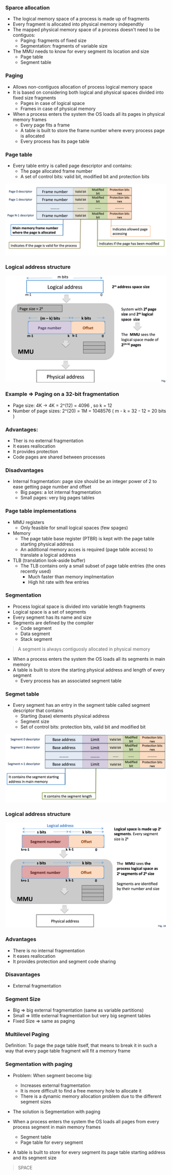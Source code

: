 ### Sparce allocation 
+ The logical memory space of a process is made up of fragments 
+ Every fragment is allocated into physical memory independtly 
+ The mapped physical memory space of a process doesn't need to be contiguos: 
    + Paging: fragments of fixed size 
    + Segmentation: fragments of variable size 
+ The MMU needs to know for every segment its location and size 
    + Page table
    + Segment table 

### Paging 
+ Allows non-contiguos allocation of process logical memory space
+ It is based on considering both logical and physical spaces divided into fixed size fragments
    + Pages in case of logical space
    + Frames in case of physical memory 
+ When a process enters the system the OS loads all its pages in physical memory frames
    + Every page fits a frame
    + A table is built to store the frame number where every process page is allocated
    + Every process has its page table 

### Page table
+ Every table entry is called page descriptor and contains: 
    + The page allocated frame number 
    + A set of control bits: valid bit, modified bit and protection bits 

![Captura de pantalla 2016-11-28 a las 17.05.25.png](resources/48EEBBACF8564026A8C7E908B9061294.png)

### Logical address structure 

![Captura de pantalla 2016-11-28 a las 17.10.18.png](resources/225922C05899C563EF5EE30C6F93DA3E.png)

### Example => Paging on a 32-bit fragmentation 
+ Page size: 4K -> 4K = 2^(12) = 4096 , so k = 12
+ Number of page sizes: 2^(20) = 1M = 1048576 ( m - k = 32 - 12 = 20 bits ) 

### Advantages: 
+ Ther is no external fragmentation 
+ It eases reallocation 
+ It provides protection 
+ Code pages are shared between processes

### Disadvantages
+ Internal fragmentation: page size should be an integer power of 2 to ease getting page number and offset 
    + Big pages: a lot internal fragmentation 
    + Small pages: very big pages tables 

### Page table implementations 
+ MMU registers 
    + Only feasible for small logical spaces (few spages) 
+ Memory 
    + The page table base register (PTBR) is kept with the page table starting physical address 
    + An additional memory acces is required (page table access) to translate a logical address 
+ TLB (translation look-aside buffer) 
    + The TLB contains only a small subset of page table entries (the ones recently used) 
        + Much faster than memory implmentation 
        + High hit rate with few entries

### Segmentation 
+ Process logical space is divided into variable length fragments
+ Logical space is a set of segments
+ Every segment has its name and size 
+ Segments are defined by the compiler
    + Code segment
    + Data segment 
    + Stack segment
> A segment is always contiguosly allocated in physical memory 

+ When a process enters the system the OS loads all its segments in main memory 
+ A table is built to store the starting physical address and length of every segment 
    + Every process has an associated segment table 

### Segmet table
+ Every segment has an entry in the segment table called segment descriptor that contains 
    + Starting (base) elements physical address
    + Segment size
    + Set of control bits: protection bits, valid bit and modified bit 

![Captura de pantalla 2016-11-28 a las 17.56.45.png](resources/76E5F9F4A4BAAEC628111AE8A7C3DB73.png)

### Logical address structure 

![Captura de pantalla 2016-11-28 a las 17.57.31.png](resources/1DFAD538608A86751690836235C44E0F.png)

### Advantages
+ There is no internal fragmentation 
+ It eases reallocation 
+ It provides protection and segment code sharing

### Disavantages 
+ External fragmentation 

### Segment Size 
+ Big => big external fragmentation (same as variable partitions)
+ Small => little external fragmentiation but very big segment tables
+ Fixed Size => same as paging 

### Multilevel Paging 

Definition: To page the page table itself, that means to break it in such a way that every page table fragment will fit a memory frame 

### Segmentation with paging 

+ Problem: When segment become big: 
    + Increases external fragmentation 
    + It is more difficult to find a free memory hole to allocate it 
    + There is a dynamic memory allocation problem due to the different segment sizes 
+ The solution is Segmentation with paging

+ When a process enters the system the OS loads all pages from every process segment in main memory frames
    + Segment table
    + Page table for every segment
+ A table is built to store for every segment its page table starting address and its segment size  



















> SPACE 

